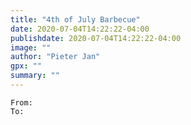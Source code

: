 ```yaml
---
title: "4th of July Barbecue"
date: 2020-07-04T14:22:22-04:00
publishdate: 2020-07-04T14:22:22-04:00
image: ""
author: "Pieter Jan"
gpx: ""
summary: ""
---
```


`From: `<br/>
`To: `

